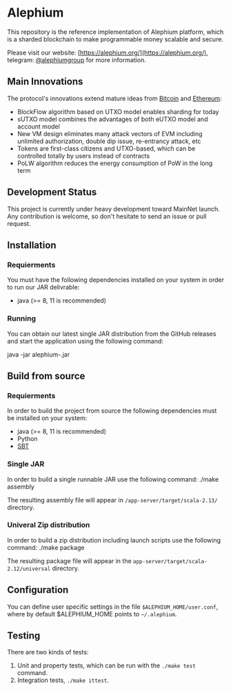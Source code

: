# Alephium

This repository is the reference implementation of Alephium platform,
which is a sharded blockchain to make programmable money scalable and secure.

Please visit our website: [https://alephium.org/](https://alephium.org/), telegram: [@alephiumgroup](https://t.me/alephiumgroup) for more information.

## Main Innovations

The protocol's innovations extend mature ideas from [Bitcoin](https://bitcoin.org/bitcoin.pdf) and [Ethereum](https://ethereum.org/en/whitepaper/):

* BlockFlow algorithm based on UTXO model enables sharding for today
* sUTXO model combines the advantages of both eUTXO model and account model
* New VM design eliminates many attack vectors of EVM including unlimited authorization, double dip issue, re-entrancy attack, etc
* Tokens are first-class citizens and UTXO-based, which can be controlled totally by users instead of contracts
* PoLW algorithm reduces the energy consumption of PoW in the long term

## Development Status

This project is currently under heavy development toward MainNet launch.
Any contribution is welcome, so don't hesitate to send an issue or pull request. 

## Installation

### Requierments

You must have the following dependencies installed on your system in order to run our JAR delivrable:

- java (>= 8, 11 is recommended)

### Running

You can obtain our latest single JAR distribution from the GitHub releases and start the application using the following command:

   java -jar alephium-<VERSION>.jar

## Build from source

### Requierments

In order to build the project from source the following dependencies must be installed on your system:
- java (>= 8, 11 is recommended)
- Python
- [SBT](https://docs.scala-lang.org/getting-started/sbt-track/getting-started-with-scala-and-sbt-on-the-command-line.html)

### Single JAR

In order to build a single runnable JAR use the following command:
  ./make assembly

The resulting assembly file will appear in `/app-server/target/scala-2.13/` directory.

### Univeral Zip distribution

In order to build a zip distribution including launch scripts use the following command:
  ./make package

The resulting package file will appear in the `app-server/target/scala-2.12/universal` directory.

## Configuration

You can define user specific settings in the file `$ALEPHIUM_HOME/user.conf`, where by default $ALEPHIUM_HOME points to `~/.alephium`.

## Testing

There are two kinds of tests: 

1) Unit and property tests, which can be run with the `./make test` command.
2) Integration tests, `./make ittest`.

